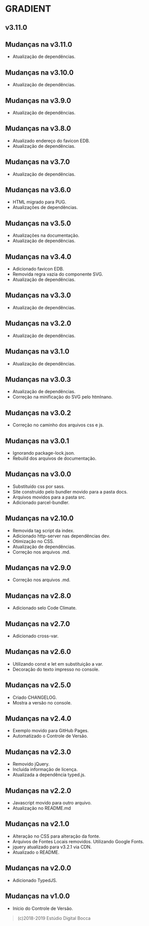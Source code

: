 # GRADIENT

## v3.11.0

## Mudanças na v3.11.0

- Atualização de dependências.

## Mudanças na v3.10.0

- Atualização de dependências.

## Mudanças na v3.9.0

- Atualização de dependências.

## Mudanças na v3.8.0

- Atualizado endereço do favicon EDB.
- Atualização de dependências.

## Mudanças na v3.7.0

- Atualização de dependências.

## Mudanças na v3.6.0

- HTML migrado para PUG.
- Atualizações de dependências.

## Mudanças na v3.5.0

- Atualizações na documentação.
- Atualização de dependências.

## Mudanças na v3.4.0

- Adicionado favicon EDB.
- Removida regra vazia do componente SVG.
- Atualização de dependências.

## Mudanças na v3.3.0

- Atualização de dependências.

## Mudanças na v3.2.0

- Atualização de dependências.

## Mudanças na v3.1.0

- Atualização de dependências.

## Mudanças na v3.0.3

- Atualização de dependências.
- Correção na minificação do SVG pelo htmlnano.

## Mudanças na v3.0.2

- Correção no caminho dos arquivos css e js.

## Mudanças na v3.0.1

- Ignorando package-lock.json.
- Rebuild dos arquivos de documentação.

## Mudanças na v3.0.0

- Substituído css por sass.
- Site construido pelo bundler movido para a pasta docs.
- Arquivos movidos para a pasta src.
- Adicionado parcel-bundler.

## Mudanças na v2.10.0

- Removida tag script da index.
- Adicionado http-server nas dependências dev.
- Otimização no CSS.
- Atualização de dependências.
- Correção nos arquivos .md.

## Mudanças na v2.9.0

- Correção nos arquivos .md.

## Mudanças na v2.8.0

- Adicionado selo Code Climate.

## Mudanças na v2.7.0

- Adicionado cross-var.

## Mudanças na v2.6.0

- Utilizando const e let em substituição a var.
- Decoração do texto impresso no console.

## Mudanças na v2.5.0

- Criado CHANGELOG.
- Mostra a versão no console.

## Mudanças na v2.4.0

- Exemplo movido para GitHub Pages.
- Automatizado o Controle de Versão.

## Mudanças na v2.3.0

- Removido jQuery.
- Incluída informação de licença.
- Atualizada a dependência typed.js.

## Mudanças na v2.2.0

- Javascript movido para outro arquivo.
- Atualização no README.md

## Mudanças na v2.1.0

- Alteração no CSS para alteração da fonte.
- Arquivos de Fontes Locais removidos. Utilizando Google Fonts.
- jquery atualizado para v3.2.1 via CDN.
- Atualizado o README.

## Mudanças na v2.0.0

- Adicionado TypedJS.

## Mudanças na v1.0.0

- Início do Controle de Versão.

>(c)2018-2019 Estúdio Digital Bocca
